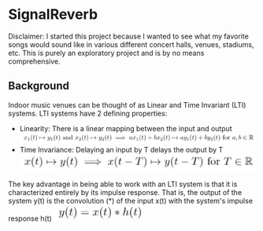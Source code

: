 # SignalReverb

Disclaimer: I started this project because I wanted to see what my favorite songs would sound like in various different concert halls, venues, stadiums, etc. This is purely an exploratory project and is by no means comprehensive.

## Background
Indoor music venues can be thought of as Linear and Time Invariant (LTI) systems. LTI systems have 2 defining properties:
* Linearity: There is a linear mapping between the input and output
![](images/linearity.JPG)
* Time Invariance: Delaying an input by T delays the output by T
![](images/time_invariance.JPG)

The key advantage in being able to work with an LTI system is that it is characterized entirely by its impulse response. That is, the output of the system y(t) is the convolution (\*) of the input x(t) with the system's impulse response h(t)
![](images/convolution.JPG)
